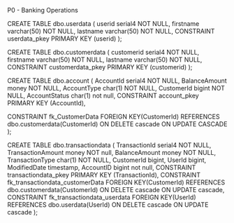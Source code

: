 P0 - Banking Operations

CREATE TABLE dbo.userdata (
userid serial4 NOT NULL, firstname varchar(50) NOT NULL, lastname varchar(50) NOT NULL, 
CONSTRAINT userdata_pkey PRIMARY
KEY (userid)
);

CREATE TABLE dbo.customerdata (
customerid serial4 NOT NULL, firstname varchar(50) NOT NULL, lastname varchar(50) NOT NULL, CONSTRAINT customerdata_pkey
PRIMARY KEY (customerid)
);

CREATE TABLE dbo.account (
AccountId serial4 NOT NULL, BalanceAmount money NOT NULL, AccountType char(1) NOT NULL, CustomerId bigint NOT NULL,
AccountStatus char(1)  not null, CONSTRAINT account_pkey PRIMARY KEY (AccountId),

CONSTRAINT fk_CustomerData FOREIGN KEY(CustomerId)
REFERENCES dbo.customerdata(CustomerId)
ON DELETE cascade ON UPDATE CASCADE
);

CREATE TABLE dbo.transactiondata (
TransactionId serial4 NOT NULL, TransactionAmount money NOT null, BalanceAmount money NOT NULL, TransactionType char(1)
NOT NULL, CustomerId bigint, UserId bigint, ModifiedDate timestamp, AccountID bigint not null, CONSTRAINT
transactiondata_pkey PRIMARY KEY (TransactionId), CONSTRAINT fk_transactiondata_customerData FOREIGN KEY(CustomerId)
REFERENCES dbo.customerdata(CustomerId) ON DELETE cascade ON UPDATE cascade, CONSTRAINT fk_transactiondata_userdata
FOREIGN KEY(UserId) REFERENCES dbo.userdata(UserId) ON DELETE cascade ON UPDATE cascade  );